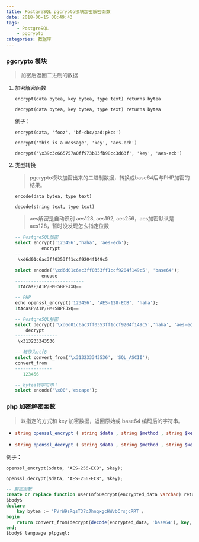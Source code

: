 ```yaml
---
title: PostgreSQL pgcrypto模块加密解密函数
date: 2018-06-15 00:49:43
tags: 
    - PostgreSQL
    - pgcrypto
categories: 数据库
---
```


### pgcrypto 模块
> 加密后返回二进制的数据

1. 加密解密函数

	`encrypt(data bytea, key bytea, type text) returns bytea`
	
	`decrypt(data bytea, key bytea, type text) returns bytea`

	例子：
	
	`encrypt(data, 'fooz', 'bf-cbc/pad:pkcs')`
	
	`encrypt('this is a message', 'key', 'aes-ecb')`
	
	`decrypt('\x39c3c665757a0ff973b83fb98cc3d63f', 'key', 'aes-ecb')`

2. 类型转换

	> pgcrypto模块加密出来的二进制数据，转换成base64后与PHP加密的结果。

	`encode(data bytea, type text) `
	
	`decode(string text, type text) `

	> aes解密是自动识别 aes128, aes192, aes256，aes加密默认是aes128，暂时没发现怎么指定位数

	<!-- more -->

	```sql
	-- PostgreSQL加密
	select encrypt('123456','haha', 'aes-ecb');
	          encrypt               
	------------------------------------
	 \xd6d01c6ac3ff0353ff1ccf9204f149c5
	
	select encode('\xd6d01c6ac3ff0353ff1ccf9204f149c5', 'base64');
	          encode          
	--------------------------
	 1tAcasP/A1P/HM+SBPFJxQ==
	```
	```sql
	-- PHP
	echo openssl_encrypt('123456', 'AES-128-ECB', 'haha');
	1tAcasP/A1P/HM+SBPFJxQ==
	```
	```sql
	-- PostgreSQL解密
	select decrypt('\xd6d01c6ac3ff0353ff1ccf9204f149c5','haha', 'aes-ecb');
	    decrypt     
	----------------
	 \x313233343536

	-- 转换为utf8
	select convert_from('\x313233343536', 'SQL_ASCII');
    convert_from 
	--------------
	   123456

	-- bytea转字符串：
	select encode('\x00','escape');
	```

### php 加密解密函数
> 以指定的方式和 key 加密数据，返回原始或 base64 编码后的字符串。

- 
	```php
	string openssl_encrypt ( string $data , string $method , string $key [, int $options = 0 [, string $iv = "" [, string &$tag = NULL [, string $aad = "" [, int $tag_length = 16 ]]]]] )
	```

- 
	```php
	string openssl_decrypt ( string $data , string $method , string $key [, int $options = 0 [, string $iv = "" [, string $tag = "" [, string $aad = "" ]]]] )
	```

例子：

`openssl_encrypt($data, 'AES-256-ECB', $key);`

`openssl_decrypt($data, 'AES-256-ECB', $key);`


```sql
-- 解密函数
create or replace function userInfoDecrypt(encrypted_data varchar) returns text as 
$body$
declare
    key bytea := 'PVrW9sRqsT37cJhnqxgcHWvbCrsjcRRT';
begin
    return convert_from(decrypt(decode(encrypted_data, 'base64'), key, 'aes-ecb'), 'SQL_ASCII');
end;
$body$ language plpgsql;
```